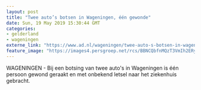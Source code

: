 ```yaml
---
layout: post
title: "Twee auto’s botsen in Wageningen, één gewonde"
date: Sun, 19 May 2019 15:30:44 GMT
categories: 
- gelderland 
- wageningen 
externe_link: "https://www.ad.nl/wageningen/twee-auto-s-botsen-in-wageningen-een-gewonde~a7f8690d/"
feature_image: "https://images4.persgroep.net/rcs/BBNCQbfnMQzT3VmIh2ERys6ytxo/diocontent/148764650/_fitwidth/400/?appId=21791a8992982cd8da851550a453bd7f&quality=0.7"
---
```


WAGENINGEN - Bij een botsing van twee auto's in Wageningen is één persoon gewond geraakt en met onbekend letsel naar het ziekenhuis gebracht.
